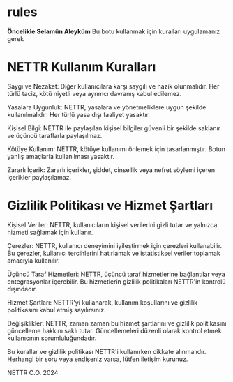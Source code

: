 # rules
**Öncelikle Selamün Aleyküm**
 Bu botu kullanmak için kuralları uygulamanız gerek
 
# NETTR Kullanım Kuralları
Saygı ve Nezaket: Diğer kullanıcılara karşı saygılı ve nazik olunmalıdır. Her türlü taciz, kötü niyetli veya ayrımcı davranış kabul edilemez.

Yasalara Uygunluk: NETTR, yasalara ve yönetmeliklere uygun şekilde kullanılmalıdır. Her türlü yasa dışı faaliyet yasaktır.

Kişisel Bilgi: NETTR ile paylaşılan kişisel bilgiler güvenli bir şekilde saklanır ve üçüncü taraflarla paylaşılmaz.

Kötüye Kullanım: NETTR, kötüye kullanımı önlemek için tasarlanmıştır. Botun yanlış amaçlarla kullanılması yasaktır.

Zararlı İçerik: Zararlı içerikler, şiddet, cinsellik veya nefret söylemi içeren içerikler paylaşılamaz.

# Gizlilik Politikası ve Hizmet Şartları
Kişisel Veriler: NETTR, kullanıcıların kişisel verilerini gizli tutar ve yalnızca hizmeti sağlamak için kullanır.

Çerezler: NETTR, kullanıcı deneyimini iyileştirmek için çerezleri kullanabilir. Bu çerezler, kullanıcı tercihlerini hatırlamak ve istatistiksel veriler toplamak amacıyla kullanılır.

Üçüncü Taraf Hizmetleri: NETTR, üçüncü taraf hizmetlerine bağlantılar veya entegrasyonlar içerebilir. Bu hizmetlerin gizlilik politikaları NETTR'in kontrolü dışındadır.

Hizmet Şartları: NETTR'yi kullanarak, kullanım koşullarını ve gizlilik politikasını kabul etmiş sayılırsınız.

Değişiklikler: NETTR, zaman zaman bu hizmet şartlarını ve gizlilik politikasını güncelleme hakkını saklı tutar. Güncellemeleri düzenli olarak kontrol etmek kullanıcının sorumluluğundadır.

Bu kurallar ve gizlilik politikası NETTR'i kullanırken dikkate alınmalıdır. Herhangi bir soru veya endişeniz varsa, lütfen iletişim kurunuz.

NETTR C.O. 2024
